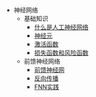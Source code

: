 * 神经网络
    * 基础知识
        * [什么是人工神经网络](ANN/ANN_1.md)
        * [神经元](ANN/ANN_2.md)
        * [激活函数](ANN/ANN_3.md)
        * [损失函数和风险函数](ANN/ANN_4.md)
    * 前馈神经网络
        * [前馈神经网](ANN/FNN/FNN_1.md)
        * [反向传播](ANN/FNN/FNN_2.md)
        * [FNN实践](ANN/FNN/FNN_3.md)
<!-- * 强化学习 -->